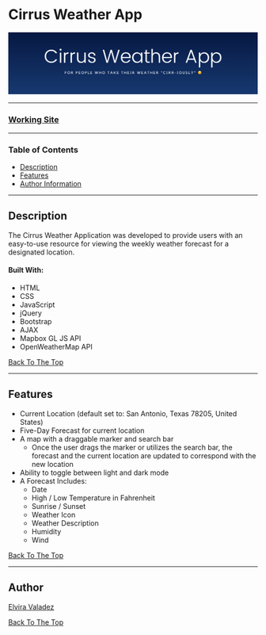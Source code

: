 # Cirrus Weather App

<p align="center">
    <img src="img/cirrus-weather-app.png" alt="Cirrus Weather App">
</p>

---

<h3>
  <a href="https://cirrusweatherapp.netlify.app/" target="_blank">Working Site</a> 
</h3>


---

### Table of Contents
- [Description](#description)
- [Features](#features)
- [Author Information](#author)

---

## Description
The Cirrus Weather Application was developed to provide users with an easy-to-use resource for viewing the weekly weather forecast for a designated location.

#### Built With:
* HTML
* CSS
* JavaScript
* jQuery
* Bootstrap
* AJAX
* Mapbox GL JS API
* OpenWeatherMap API

[Back To The Top](#cirrus-weather-app)

---

## Features
* Current Location (default set to: San Antonio, Texas 78205, United States)
* Five-Day Forecast for current location
* A map with a draggable marker and search bar
  * Once the user drags the marker or utilizes the search bar, the forecast and the current location are updated to correspond with the new location
* Ability to toggle between light and dark mode
* A Forecast Includes:
  - Date
  - High / Low Temperature in Fahrenheit 
  - Sunrise / Sunset
  - Weather Icon
  - Weather Description
  - Humidity
  - Wind

[Back To The Top](#cirrus-weather-app)

---

## Author
[Elvira Valadez](https://github.com/elviravaladez)

[Back To The Top](#cirrus-weather-app)
